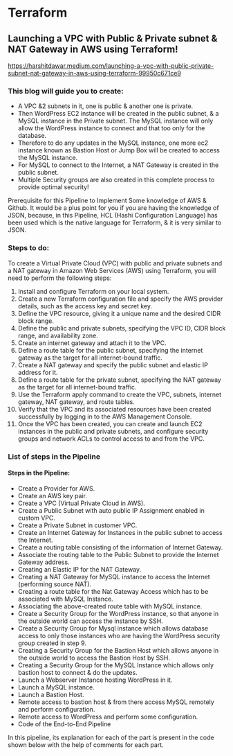# Terraform 
## Launching a VPC with Public & Private subnet & NAT Gateway in AWS using Terraform!

https://harshitdawar.medium.com/launching-a-vpc-with-public-private-subnet-nat-gateway-in-aws-using-terraform-99950c671ce9

### This blog will guide you to create:
- A VPC &2 subnets in it, one is public & another one is private. 
- Then WordPress EC2 instance will be created in the public subnet, & a MySQL instance in the Private subnet. The MySQL instance will only allow the WordPress instance to connect and that too only for the database. 
- Therefore to do any updates in the MySQL instance, one more ec2 instance known as Bastion Host or Jump Box will be created to access the MySQL instance. 
- For MySQL to connect to the Internet, a NAT Gateway is created in the public subnet. 
- Multiple Security groups are also created in this complete process to provide optimal security!

Prerequisite for this Pipeline to Implement
Some knowledge of AWS & Github.
It would be a plus point for you if you are having the knowledge of JSON, because, in this Pipeline, HCL (Hashi Configuration Language) has been used which is the native language for Terraform, & it is very similar to JSON.

### Steps to do:
To create a Virtual Private Cloud (VPC) with public and private subnets and a NAT gateway in Amazon Web Services (AWS) using Terraform, you will need to perform the following steps:

1) Install and configure Terraform on your local system.
2) Create a new Terraform configuration file and specify the AWS provider details, such as the access key and secret key.
3) Define the VPC resource, giving it a unique name and the desired CIDR block range.
4) Define the public and private subnets, specifying the VPC ID, CIDR block range, and availability zone.
5) Create an internet gateway and attach it to the VPC.
6) Define a route table for the public subnet, specifying the internet gateway as the target for all internet-bound traffic.
7) Create a NAT gateway and specify the public subnet and elastic IP address for it.
8) Define a route table for the private subnet, specifying the NAT gateway as the target for all internet-bound traffic.
9) Use the Terraform apply command to create the VPC, subnets, internet gateway, NAT gateway, and route tables.
10) Verify that the VPC and its associated resources have been created successfully by logging in to the AWS Management Console.
11) Once the VPC has been created, you can create and launch EC2 instances in the public and private subnets, and configure security groups and network ACLs to control access to and from the VPC.

### List of steps in the Pipeline
#### Steps in the Pipeline:

- Create a Provider for AWS.
- Create an AWS key pair.
- Create a VPC (Virtual Private Cloud in AWS).
- Create a Public Subnet with auto public IP Assignment enabled in custom VPC.
- Create a Private Subnet in customer VPC.
- Create an Internet Gateway for Instances in the public subnet to access the Internet.
- Create a routing table consisting of the information of Internet Gateway.
- Associate the routing table to the Public Subnet to provide the Internet Gateway address.
- Creating an Elastic IP for the NAT Gateway.
- Creating a NAT Gateway for MySQL instance to access the Internet (performing source NAT).
- Creating a route table for the Nat Gateway Access which has to be associated with MySQL Instance.
- Associating the above-created route table with MySQL instance.
- Create a Security Group for the WordPress instance, so that anyone in the outside world can access the instance by SSH.
- Create a Security Group for Mysql instance which allows database access to only those instances who are having the WordPress security group created in step 9.
- Creating a Security Group for the Bastion Host which allows anyone in the outside world to access the Bastion Host by SSH.
- Creating a Security Group for the MySQL Instance which allows only bastion host to connect & do the updates.
- Launch a Webserver Instance hosting WordPress in it.
- Launch a MySQL instance.
- Launch a Bastion Host.
- Remote access to bastion host & from there access MySQL remotely and perform configuration.
- Remote access to WordPress and perform some configuration.
- Code of the End-to-End Pipeline

In this pipeline, its explanation for each of the part is present in the code shown below with the help of comments for each part.